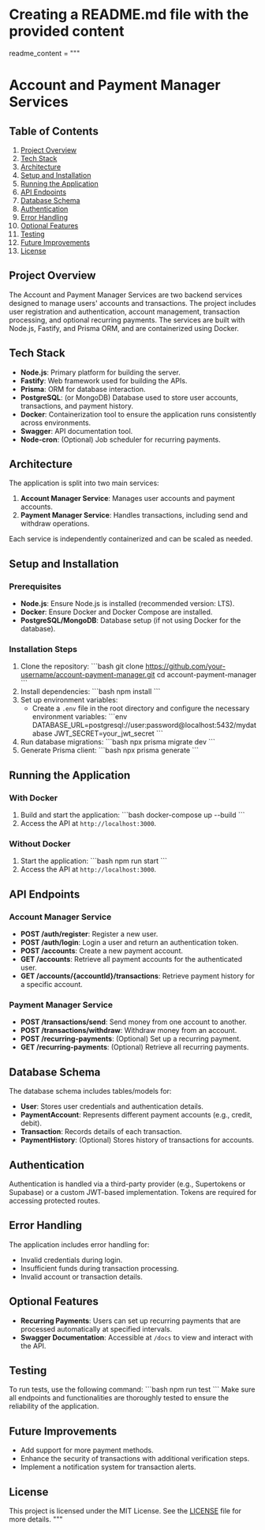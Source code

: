# Creating a README.md file with the provided content

readme_content = """
# **Account and Payment Manager Services**

## **Table of Contents**
1. [Project Overview](#project-overview)
2. [Tech Stack](#tech-stack)
3. [Architecture](#architecture)
4. [Setup and Installation](#setup-and-installation)
5. [Running the Application](#running-the-application)
6. [API Endpoints](#api-endpoints)
7. [Database Schema](#database-schema)
8. [Authentication](#authentication)
9. [Error Handling](#error-handling)
10. [Optional Features](#optional-features)
11. [Testing](#testing)
12. [Future Improvements](#future-improvements)
13. [License](#license)

## **Project Overview**
The Account and Payment Manager Services are two backend services designed to manage users' accounts and transactions. The project includes user registration and authentication, account management, transaction processing, and optional recurring payments. The services are built with Node.js, Fastify, and Prisma ORM, and are containerized using Docker.

## **Tech Stack**
- **Node.js**: Primary platform for building the server.
- **Fastify**: Web framework used for building the APIs.
- **Prisma**: ORM for database interaction.
- **PostgreSQL**: (or MongoDB) Database used to store user accounts, transactions, and payment history.
- **Docker**: Containerization tool to ensure the application runs consistently across environments.
- **Swagger**: API documentation tool.
- **Node-cron**: (Optional) Job scheduler for recurring payments.

## **Architecture**
The application is split into two main services:
1. **Account Manager Service**: Manages user accounts and payment accounts.
2. **Payment Manager Service**: Handles transactions, including send and withdraw operations.

Each service is independently containerized and can be scaled as needed.

## **Setup and Installation**
### **Prerequisites**
- **Node.js**: Ensure Node.js is installed (recommended version: LTS).
- **Docker**: Ensure Docker and Docker Compose are installed.
- **PostgreSQL/MongoDB**: Database setup (if not using Docker for the database).

### **Installation Steps**
1. Clone the repository:
   \`\`\`bash
   git clone https://github.com/your-username/account-payment-manager.git
   cd account-payment-manager
   \`\`\`
2. Install dependencies:
   \`\`\`bash
   npm install
   \`\`\`
3. Set up environment variables:
   - Create a `.env` file in the root directory and configure the necessary environment variables:
   \`\`\`env
   DATABASE_URL=postgresql://user:password@localhost:5432/mydatabase
   JWT_SECRET=your_jwt_secret
   \`\`\`
4. Run database migrations:
   \`\`\`bash
   npx prisma migrate dev
   \`\`\`
5. Generate Prisma client:
   \`\`\`bash
   npx prisma generate
   \`\`\`

## **Running the Application**
### **With Docker**
1. Build and start the application:
   \`\`\`bash
   docker-compose up --build
   \`\`\`
2. Access the API at `http://localhost:3000`.

### **Without Docker**
1. Start the application:
   \`\`\`bash
   npm run start
   \`\`\`
2. Access the API at `http://localhost:3000`.

## **API Endpoints**
### **Account Manager Service**
- **POST /auth/register**: Register a new user.
- **POST /auth/login**: Login a user and return an authentication token.
- **POST /accounts**: Create a new payment account.
- **GET /accounts**: Retrieve all payment accounts for the authenticated user.
- **GET /accounts/{accountId}/transactions**: Retrieve payment history for a specific account.

### **Payment Manager Service**
- **POST /transactions/send**: Send money from one account to another.
- **POST /transactions/withdraw**: Withdraw money from an account.
- **POST /recurring-payments**: (Optional) Set up a recurring payment.
- **GET /recurring-payments**: (Optional) Retrieve all recurring payments.

## **Database Schema**
The database schema includes tables/models for:
- **User**: Stores user credentials and authentication details.
- **PaymentAccount**: Represents different payment accounts (e.g., credit, debit).
- **Transaction**: Records details of each transaction.
- **PaymentHistory**: (Optional) Stores history of transactions for accounts.

## **Authentication**
Authentication is handled via a third-party provider (e.g., Supertokens or Supabase) or a custom JWT-based implementation. Tokens are required for accessing protected routes.

## **Error Handling**
The application includes error handling for:
- Invalid credentials during login.
- Insufficient funds during transaction processing.
- Invalid account or transaction details.

## **Optional Features**
- **Recurring Payments**: Users can set up recurring payments that are processed automatically at specified intervals.
- **Swagger Documentation**: Accessible at `/docs` to view and interact with the API.

## **Testing**
To run tests, use the following command:
\`\`\`bash
npm run test
\`\`\`
Make sure all endpoints and functionalities are thoroughly tested to ensure the reliability of the application.

## **Future Improvements**
- Add support for more payment methods.
- Enhance the security of transactions with additional verification steps.
- Implement a notification system for transaction alerts.

## **License**
This project is licensed under the MIT License. See the [LICENSE](LICENSE) file for more details.
"""
